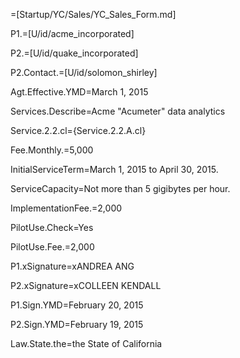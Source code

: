=[Startup/YC/Sales/YC_Sales_Form.md]

P1.=[U/id/acme_incorporated]

P2.=[U/id/quake_incorporated]

P2.Contact.=[U/id/solomon_shirley]
  
Agt.Effective.YMD=March 1, 2015

Services.Describe=Acme "Acumeter" data analytics

Service.2.2.cl={Service.2.2.A.cl}

Fee.Monthly.$=$5,000

InitialServiceTerm=March 1, 2015 to April 30, 2015.

ServiceCapacity=Not more than 5 gigibytes per hour.

ImplementationFee.$=$2,000

PilotUse.Check=Yes

PilotUse.Fee.$=$2,000

P1.xSignature=xANDREA ANG

P2.xSignature=xCOLLEEN KENDALL 

P1.Sign.YMD=February 20, 2015

P2.Sign.YMD=February 19, 2015

Law.State.the=the State of California